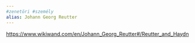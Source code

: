 ```yaml
---
#zenetöri #személy
alias: Johann Georg Reutter
---
```


https://www.wikiwand.com/en/Johann_Georg_Reutter#/Reutter_and_Haydn
